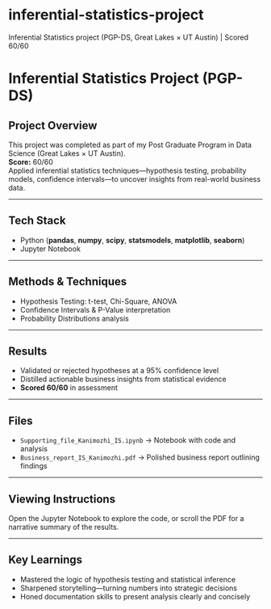 # inferential-statistics-project
Inferential Statistics project (PGP-DS, Great Lakes × UT Austin) | Scored 60/60

#  Inferential Statistics Project (PGP-DS)

##  Project Overview
This project was completed as part of my Post Graduate Program in Data Science (Great Lakes × UT Austin).  
**Score:** 60/60  
Applied inferential statistics techniques—hypothesis testing, probability models, confidence intervals—to uncover insights from real-world business data.

---

##  Tech Stack
- Python (**pandas**, **numpy**, **scipy**, **statsmodels**, **matplotlib**, **seaborn**)  
- Jupyter Notebook

---

##  Methods & Techniques
- Hypothesis Testing: t-test, Chi-Square, ANOVA  
- Confidence Intervals & P-Value interpretation  
- Probability Distributions analysis

---

##  Results
- Validated or rejected hypotheses at a 95% confidence level  
- Distilled actionable business insights from statistical evidence  
- **Scored 60/60** in assessment

---

##  Files
- `Supporting_file_Kanimozhi_IS.ipynb` → Notebook with code and analysis  
- `Business_report_IS_Kanimozhi.pdf` → Polished business report outlining findings

---

##  Viewing Instructions
Open the Jupyter Notebook to explore the code, or scroll the PDF for a narrative summary of the results.

---

##  Key Learnings
- Mastered the logic of hypothesis testing and statistical inference  
- Sharpened storytelling—turning numbers into strategic decisions  
- Honed documentation skills to present analysis clearly and concisely
